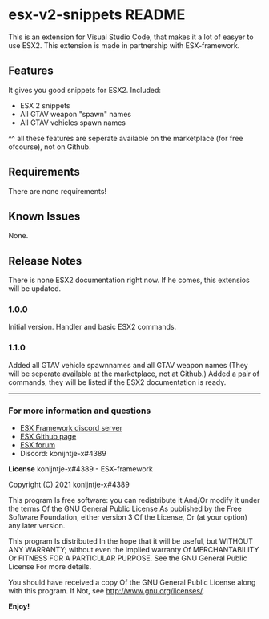 # esx-v2-snippets README

This is an extension for Visual Studio Code, that makes it a lot of easyer to use ESX2. 
This extension is made in partnership with ESX-framework.

## Features

It gives you good snippets for ESX2.
Included: 
 - ESX 2 snippets
 - All GTAV weapon "spawn" names
 - All GTAV vehicles spawn names

 ^^ all these features are seperate available on the marketplace (for free ofcourse), not on Github.


## Requirements

There are none requirements!


## Known Issues

None.

## Release Notes

There is none ESX2 documentation right now. If he comes, this extensios will be updated.

### 1.0.0

Initial version. Handler and basic ESX2 commands.

### 1.1.0
 
Added all GTAV vehicle spawnnames and all GTAV weapon names
(They will be seperate available at the marketplace, not at Github.)
Added a pair of commands, they will be listed if the ESX2 documentation is ready.


-----------------------------------------------------------------------------------------------------------



### For more information and questions

* [ESX Framework discord server](https://discord.gg/ztzKWAF)
* [ESX Github page](https://github.com/esx-framework)
* [ESX forum](https://forum.esx-framework.org/)
* Discord: konijntje-x#4389


**License**
konijntje-x#4389 - ESX-framework

Copyright (C) 2021 konijntje-x#4389

This program Is free software: you can redistribute it And/Or modify it under the terms Of the GNU General Public License As published by the Free Software Foundation, either version 3 Of the License, Or (at your option) any later version.

This program Is distributed In the hope that it will be useful, but WITHOUT ANY WARRANTY; without even the implied warranty Of MERCHANTABILITY Or FITNESS FOR A PARTICULAR PURPOSE. See the GNU General Public License For more details.

You should have received a copy Of the GNU General Public License along with this program. If Not, see http://www.gnu.org/licenses/.

**Enjoy!**